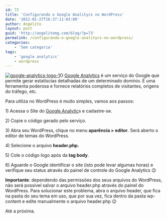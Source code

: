 ```yaml
---
id: 73
title: 'Configurando o Google Analitycs no WordPress'
date: '2012-01-27T16:37:11-03:00'
author: Angelito
layout: post
guid: 'http://angelitomg.com/blog/?p=73'
permalink: /configurando-o-google-analitycs-no-wordpress/
categories:
    - 'Sem categoria'
tags:
    - 'google analytics'
    - wordpress
---
```


[![](http://angelitomg.com/blog/wp-content/uploads/2012/01/google-analytics-logo-1.png "google-analytics-logo-1")](http://angelitomg.com/blog/wp-content/uploads/2012/01/google-analytics-logo-1.png)O [Google Analytics](http://www.google.com.br/analytics/ "analytics") é um serviço do Google que permite gerar estatíscias detalhadas de um determinado domínio. É uma ferramenta poderosa e fornece relatórios completos de visitantes, origens do tráfego, etc.

Para utiliza no WordPress é muito simples, vamos aos passos:

1\) Acessa o Site do [Google Analytic](http://www.google.com.br/analytics/ "analytics2")s e cadastre-se.

2\) Copie o código gerado pelo serviço.

3\) Abra seu WordPress, clique no menu **aparência &gt; editor**. Será aberto o editor de temas do WordPress.

4\) Selecione o arquivo **header.php.**

5\) Cole o código logo após da **tag body**.

6\) Aguarde o Google identificar o site (isto pode levar algumas horas) e verifique seu status através do painel de controle do Google Analytics 😉

**Importante**: dependendo das permissões dos seus arquivos do WordPress, não será possível salvar o arquivo header.php através do painel do WordPress. Para solucionar este problema, abra o arquivo header, que fica na pasta do seu tema em uso, que por sua vez, fica dentro da pasta wp-content e edite manualmente o arquivo header.php 😉

Até a próxima.